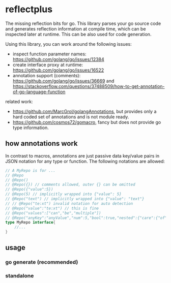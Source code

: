 # reflectplus
The missing reflection bits for go. This library parses your go source code and generates
reflection information at compile time, which can be inspected later at runtime. This can be also used
for code generation. 

Using this library, you can work around the following issues:
* inspect function parameter names: https://github.com/golang/go/issues/12384
* create interface proxy at runtime: https://github.com/golang/go/issues/16522
* annotation support (comments): https://github.com/golang/go/issues/36669 and https://stackoverflow.com/questions/37488509/how-to-get-annotation-of-go-language-function

related work:
* https://github.com/MarcGrol/golangAnnotations, but provides only a hard coded set of annotations and
is not module ready.
* https://github.com/cosmos72/gomacro, fancy but does not provide go type information.



## how annotations work
In contrast to macros, annotations are just passive data key/value pairs in JSON notation for any 
type or function. The following notations are allowed:
 
```go
// A MyRepo is for ...
// @Repo
// @Repo()
// @Repo({}) // comments allowed, outer {} can be omitted 
// @Repo({"value":5})
// @Repo(5) // implicitly wrapped into {"value": 5}
// @Repo("text") // implicitly wrapped into {"value": "text"}
// // @Repo("te:xt") invalid notation for auto detection
// @Repo("value":"te:xt") // this is fine 
// @Repo("values":["can","be","multiple"])
// @Repo("anyKey":"anyValue","num":5,"bool":true,"nested":{"care":{"of":["your", "head"]}})
type MyRepo interface{
    //...
}
```

## usage

### go generate (recommended)

### standalone